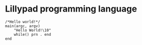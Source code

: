 # Lillypad programming language

```
/*Hello world!*/
main(argc, argv)
    "Hello World!\10"
    while() prn . end
end
```